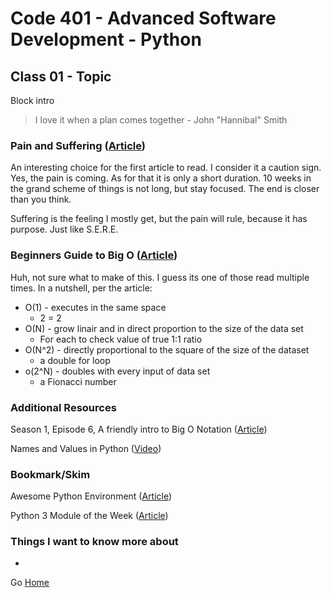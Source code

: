 # Code 401 - Advanced Software Development - Python

## Class 01 - Topic

Block intro

> I love it when a plan comes together - John "Hannibal" Smith

### Pain and Suffering ([Article](https://codefellows.github.io/code-401-python-guide/curriculum/class-01/notes/pain_suffering))

An interesting choice for the first article to read. I consider it a caution sign. Yes, the pain is coming. As for that it is only a short duration. 10 weeks in the grand scheme of things is not long, but stay focused. The end is closer than you think.

Suffering is the feeling I mostly get, but the pain will rule, because it has purpose. Just like S.E.R.E.

### Beginners Guide to Big O ([Article](https://rob-bell.net/2009/06/a-beginners-guide-to-big-o-notation))

Huh, not sure what to make of this. I guess its one of those read multiple times. In a nutshell, per the article:
* O(1) - executes in the same space
    * 2 = 2
* O(N) - grow linair and in direct proportion to the size of the data set
    * For each to check value of true 1:1 ratio
* O(N^2) - directly proportional to the square of the size of the dataset
    * a double for loop 
* o(2^N) - doubles with every input of data set
    * a Fionacci number

### Additional Resources

Season 1, Episode 6, A friendly intro to Big O Notation ([Article](https://www.codenewbie.org/basecs/8))

Names and Values in Python ([Video](https://www.youtube.com/watch?v=_AEJHKGk9ns))

### Bookmark/Skim

Awesome Python Environment ([Article](https://towardsdatascience.com/how-to-setup-an-awesome-python-environment-for-data-science-or-anything-else-35d358cc95d5))

Python 3 Module of the Week ([Article](https://pymotw.com/3/index.html))

### Things I want to know more about

* 

Go [Home](index.md)